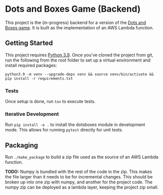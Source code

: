 # Dots and Boxes Game (Backend)

This project is the (in-progress) backend for a version of the [Dots and Boxes game](https://en.wikipedia.org/wiki/Dots_and_Boxes). It is built as the implementation of an AWS Lambda function.

## Getting Started
This project requires [Python 3.9](https://www.python.org/downloads/release/python-390/). Once you've cloned the project from git, run the following from the root folder to set up a virtual environment and install required packages:

```
python3.9 -m venv --upgrade-deps venv && source venv/bin/activate && pip install -r requirements.txt
```

### Tests
Once setup is done, run `tox` to execute tests. 

### Iterative Development
Run `pip install -e .` to install the dotsboxes module in development mode. This allows for running `pytest` directly for unit tests.

## Packaging
Run `./make_package` to build a zip file used as the source of an AWS Lambda function.

**TODO:** Numpy is bundled with the rest of the code in the zip. This makes the file larger than it needs to be for incremental changes. This should be broken up into one zip with numpy, and another for the project code.  The numpy zip can be deployed as a lambda layer, keeping the project zip small.
